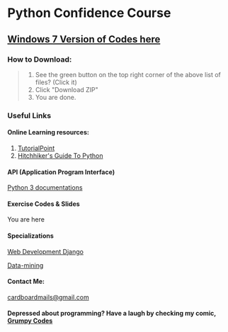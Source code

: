 # **Python Confidence Course**

## [Windows 7 Version of Codes here][7link]

### How to Download:

>1. See the green button on the top right corner of the above list of files? (Click it)  
>2. Click "Download ZIP"  
>3. You are done.     




### Useful Links

#### Online Learning resources:
1. [TutorialPoint][tutorialpoint]
2. [Hitchhiker's Guide To Python][hitchhiker]



#### API (Application Program Interface)  
[Python 3 documentations][pydocs]  

  
#### Exercise Codes & Slides
You are here  

#### Specializations

[Web Development Django][webdev]  

[Data-mining][datamine]

#### Contact Me:
cardboardmails@gmail.com

#### Depressed about programming? Have a laugh by checking my comic, [Grumpy Codes][gcodes]


  

[tutorialpoint]: https://www.tutorialspoint.com/python/index.htm
[hitchhiker]: http://python-guide-pt-br.readthedocs.io/en/latest/
[pydocs]: https://docs.python.org/3/
[webdev]: https://docs.djangoproject.com/en/1.11/intro/
[datamine]: http://guidetodatamining.com/
[gcodes]: https://tapas.io/series/Grumpy-Codes
[7link]: https://github.com/cardboardcode/pcc/tree/06daa037081549d11f06af0d4f0a0e97cdb03521

